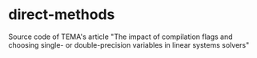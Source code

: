 # direct-methods
Source code of TEMA's article "The impact of compilation flags and choosing single- or double-precision variables in linear systems solvers"
